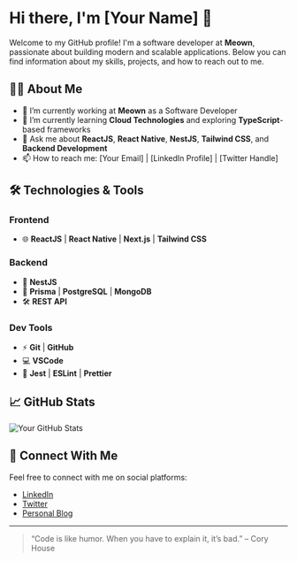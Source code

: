 # Hi there, I'm [Your Name] 👋

Welcome to my GitHub profile! I'm a software developer at **Meown**, passionate about building modern and scalable applications. Below you can find information about my skills, projects, and how to reach out to me.

## 👨‍💻 About Me

- 🔭 I’m currently working at **Meown** as a Software Developer
- 🌱 I’m currently learning **Cloud Technologies** and exploring **TypeScript**-based frameworks
- 💬 Ask me about **ReactJS**, **React Native**, **NestJS**, **Tailwind CSS**, and **Backend Development**
- 📫 How to reach me: [Your Email] | [LinkedIn Profile] | [Twitter Handle]

## 🛠️ Technologies & Tools

### Frontend
- 🌐 **ReactJS** | **React Native** | **Next.js** | **Tailwind CSS**

### Backend
- 🔧 **NestJS**
- 💾 **Prisma** | **PostgreSQL** | **MongoDB**
- 🛠️ **REST API**

### Dev Tools
- ⚡ **Git** | **GitHub**
- 💻 **VSCode**
- 🔨 **Jest** | **ESLint** | **Prettier**

## 📈 GitHub Stats

![Your GitHub Stats](https://github-readme-stats.vercel.app/api?username=your-github-username&show_icons=true&hide_title=true&count_private=true&theme=tokyonight)

## 🤝 Connect With Me

Feel free to connect with me on social platforms:

- [LinkedIn](your-linkedin-profile)
- [Twitter](your-twitter-handle)
- [Personal Blog](your-personal-blog-url)

---

> “Code is like humor. When you have to explain it, it’s bad.” – Cory House
